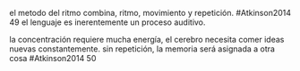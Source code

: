 el metodo del ritmo combina, ritmo, movimiento y repetición. #Atkinson2014 49
el lenguaje es inerentemente un proceso auditivo.

la concentración requiere mucha energía, el cerebro necesita comer ideas nuevas constantemente. sin repetición, la memoria será asignada a otra cosa
#Atkinson2014 50
